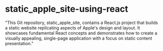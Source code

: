 # static_apple_site-using-react
"This Git repository, static_apple_site, contains a React.js project that builds a static website replicating aspects of Apple's design and layout. It showcases fundamental React concepts and demonstrates how to create a visually appealing, single-page application with a focus on static content presentation."

